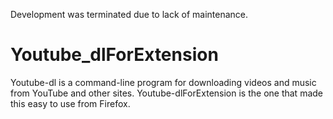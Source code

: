 
Development was terminated due to lack of maintenance.

# Youtube_dlForExtension
Youtube-dl is a command-line program for downloading videos and music from YouTube and other sites.
Youtube-dlForExtension is the one that made this easy to use from Firefox.
